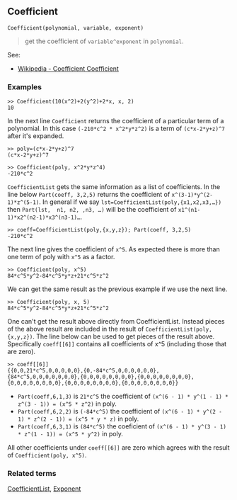## Coefficient

```
Coefficient(polynomial, variable, exponent)
```

> get the coefficient of `variable^exponent` in `polynomial`.


See:  
* [Wikipedia - Coefficient Coefficient](http://en.wikipedia.org/wiki/Coefficient)
  
### Examples

```
>> Coefficient(10(x^2)+2(y^2)+2*x, x, 2)
10
```

In the next line `Coefficient` returns the coefficient of a particular term of a polynomial. In this case `(-210*c^2 * x^2*y*z^2)` is a term of `(c*x-2*y+z)^7` after it's expanded.

```
>> poly=(c*x-2*y+z)^7
(c*x-2*y+z)^7

>> Coefficient(poly, x^2*y*z^4)
-210*c^2
```

`CoefficientList` gets the same information as a list of coefficients. In the line below `Part(coeff, 3,2,5)` returns the coefficient of  `x^(3-1)*y^(2-1)*z^(5-1)`.  In general if we say `lst=CoefficientList(poly,{x1,x2,x3,…})`  then  `Part(lst,  n1, n2, ,n3, …)` will be the coefficient of  `x1^(n1-1)*x2^(n2-1)*x3^(n3-1)…`.

```
>> coeff=CoefficientList(poly,{x,y,z}); Part(coeff, 3,2,5)
-210*c^2
```

The next line gives the coefficient of `x^5`.  As expected there is more than one term of poly with `x^5` as a factor.

```
>> Coefficient(poly, x^5)
84*c^5*y^2-84*c^5*y*z+21*c^5*z^2
```


We can get the same result as the previous example if we use the next line.

```
>> Coefficient(poly, x, 5)
84*c^5*y^2-84*c^5*y*z+21*c^5*z^2
```

One can't get the result above directly from CoefficientList. Instead pieces of the above result are included in the result of `CoefficientList(poly,{x,y,z})`.
The line below can be used to get pieces of the result above.  Specifically `coeff[[6]]` contains all coefficients of x^5 (including those that are zero).

```
>> coeff[[6]]
{{0,0,21*c^5,0,0,0,0,0},{0,-84*c^5,0,0,0,0,0,0},{84*c^5,0,0,0,0,0,0,0},{0,0,0,0,0,0,0,0},{0,0,0,0,0,0,0,0},{0,0,0,0,0,0,0,0},{0,0,0,0,0,0,0,0},{0,0,0,0,0,0,0,0}}
```
* `Part(coeff,6,1,3)` is `21*c^5` the coefficient of `(x^(6 - 1) * y^(1 - 1) * z^(3 - 1)) = (x^5 * z^2)` in poly.
* `Part(coeff,6,2,2)` is `(-84*c^5)` the coefficient of `(x^(6 - 1) * y^(2 - 1) * z^(2 - 1)) = (x^5 * y * z)` in poly.
* `Part(coeff,6,3,1)` is `(84*c^5)` the coeficient of `(x^(6 - 1) * y^(3 - 1) * z^(1 - 1)) = (x^5 * y^2)` in poly.

All other coefficients under `coeff[[6]]` are zero which agrees with the result of `Coefficient(poly, x^5)`.

### Related terms

[CoefficientList](CoefficientList.md), [Exponent](Exponent.md)